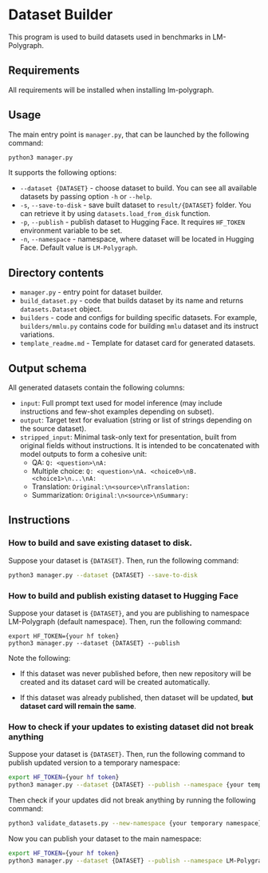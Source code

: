 # Dataset Builder

This program is used to build datasets used in benchmarks in LM-Polygraph.

## Requirements

All requirements will be installed when installing lm-polygraph.

## Usage

The main entry point is `manager.py`, that can be launched by the following command:

```bash
python3 manager.py
```

It supports the following options:

* `--dataset {DATASET}` - choose dataset to build. You can see all available datasets by passing option `-h` or `--help`.
* `-s`, `--save-to-disk` - save built dataset to `result/{DATASET}` folder. You can retrieve it by using `datasets.load_from_disk` function.
* `-p`, `--publish` - publish dataset to Hugging Face. It requires `HF_TOKEN` environment variable to be set.
* `-n`, `--namespace` - namespace, where dataset will be located in Hugging Face. Default value is `LM-Polygraph`.

## Directory contents

* `manager.py` - entry point for dataset builder.
* `build_dataset.py` - code that builds dataset by its name and returns `datasets.Dataset` object.
* `builders` - code and configs for building specific datasets. For example, `builders/mmlu.py` contains code for building `mmlu` dataset and its instruct variations.
* `template_readme.md` - Template for dataset card for generated datasets.

## Output schema

All generated datasets contain the following columns:

- `input`: Full prompt text used for model inference (may include instructions and few-shot examples depending on subset).
- `output`: Target text for evaluation (string or list of strings depending on the source dataset).
- `stripped_input`: Minimal task-only text for presentation, built from original fields without instructions. It is intended to be concatenated with model outputs to form a cohesive unit:
  - QA: `Q: <question>\nA:`
  - Multiple choice: `Q: <question>\nA. <choice0>\nB. <choice1>\n...\nA:`
  - Translation: `Original:\n<source>\nTranslation:`
  - Summarization: `Original:\n<source>\nSummary:`

## Instructions

### How to build and save existing dataset to disk.

Suppose your dataset is `{DATASET}`. Then, run the following command:

```bash
python3 manager.py --dataset {DATASET} --save-to-disk
```

### How to build and publish existing dataset to Hugging Face

Suppose your dataset is `{DATASET}`, and you are publishing to namespace LM-Polygraph (default namespace). Then, run the following command:

```
export HF_TOKEN={your hf token}
python3 manager.py --dataset {DATASET} --publish
```

Note the following:
*  If this dataset was never published before, then new repository will be created and its dataset card will be created automatically.

* If this dataset was already published, then dataset will be updated, **but dataset card will remain the same**.

### How to check if your updates to existing dataset did not break anything

Suppose your dataset is `{DATASET}`. Then, run the following command to publish updated version to a temporary namespace:

```bash
export HF_TOKEN={your hf token}
python3 manager.py --dataset {DATASET} --publish --namespace {your temporary namespace}
```

Then check if your updates did not break anything by running the following command:

```bash
python3 validate_datasets.py --new-namespace {your temporary namespace} --datasets {DATASET}
```

Now you can publish your dataset to the main namespace:

```bash
export HF_TOKEN={your hf token}
python3 manager.py --dataset {DATASET} --publish --namespace LM-Polygraph
```
